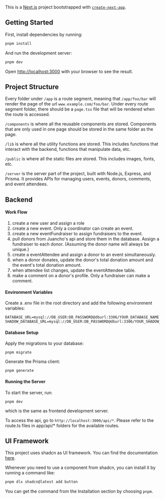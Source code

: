 This is a [Next.js](https://nextjs.org) project bootstrapped with [
`create-next-app`](https://nextjs.org/docs/app/api-reference/cli/create-next-app).

## Getting Started

First, install dependencies by running:

```bash
pnpm install
````

And run the development server:

```bash
pnpm dev
```

Open [http://localhost:3000](http://localhost:3000) with your browser to see the result.

## Project Structure

Every folder under `/app` is a route segment, meaning that `/app/foo/bar` will render the page of the url
`www.example.com/foo/bar`. Under every route segment folder, there should be a `page.tsx` file that will be rendered
when the route is accessed.

`/components` is where all the reusable components are stored. Components that are only used in one page should be
stored in the same folder as the page.

`/lib` is where all the utility functions are stored. This includes functions that interact with the backend, functions
that manipulate data, etc.

`/public` is where all the static files are stored. This includes images, fonts, etc.

`/server` is the server part of the project, built with Node.js, Express, and Prisma. It provides APIs for managing
users, events, donors, comments, and event attendees.

## Backend

#### Work Flow

1. create a new user and assign a role
2. create a new event. Only a coordinator can create an event.
3. create a new eventFundraiser to assign fundraisers to the event.
4. pull donors from Juancho's api and store them in the database. Assign a fundraiser to each donor. (Assuming the donor
   name will always be unique.)
5. create a eventAttendee and assign a donor to an event simultaneously.
6. when a donor donates, update the donor's total donation amount and the event's total donation amount.
7. when attendee list changes, update the eventAttendee table.
8. make a comment on a donor's profile. Only a fundraiser can make a comment.

#### Environment Variables

Create a .env file in the root directory and add the following environment variables:

```
DATABASE_URL=mysql://DB_USER:DB_PASSWORD@dburl:3306/YOUR_DATABASE_NAME
SHADOW_DATABASE_URL=mysql://DB_USER:DB_PASSWORD@dburl:3306/YOUR_SHADOW_DATABASE_NAME
```

#### Database Setup

Apply the migrations to your database:

```
pnpm migrate
```

Generate the Prisma client:

```
pnpm generate
```

#### Running the Server

To start the server, run:

```
pnpm dev
```

which is the same as frontend development server.

To access the api, go to `http://localhost:3000/api/*`. Please refer to the route.ts files in app/api/* folders for the
available routes.

## UI Framework

This project uses shadcn as UI framework. You can find the
documentation [here](https://shadcn.com/docs/getting-started/introduction).

Whenever you need to use a component from shadcn, you can install it by running a command like:

```bash
pnpm dlx shadcn@latest add button
```

You can get the command from the Installation section by choosing `pnpm`.

